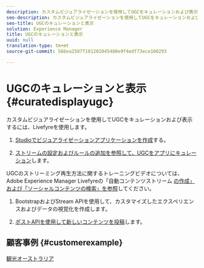 ```yaml
---
description: カスタムビジュアライゼーションを使用してUGCをキュレーションおよび表示するには、Livefyreを使用します。
seo-description: カスタムビジュアライゼーションを使用してUGCをキュレーションおよび表示するには、Livefyreを使用します。
seo-title: UGCのキュレーションと表示
solution: Experience Manager
title: UGCのキュレーションと表示
uuid: null
translation-type: tm+mt
source-git-commit: 566ea2587f101202045488e9f4edf73ece100293

---
```



# UGCのキュレーションと表示 {#curatedisplayugc}

カスタムビジュアライゼーションを使用してUGCをキュレーションおよび表示するには、Livefyreを使用します。

1. [Studioでビジュアライゼーションアプリケーションを作成](/help/using/c-about-apps/c-create-an-app.md)する。

1. [ストリームの設定およびルールの追加を参照して、UGCをアプリにキュレーション](/help/using/c-streams/c-streams.md)します。

UGCのストリーミング再生方法に関するトレーニングビデオについては、Adobe Experience Manager Livefyreの「自動コンテンツストリーム [の作成」および「ソーシャルコンテンツの検索」を参照](https://helpx.adobe.com/experience-manager/tutorials.html)してください。

1. BootstrapおよびStream APIを使用して、カスタマイズしたエクスペリエンスおよびデータの視覚化を作成します。

1. [ポストAPIを使用して新しいコンテンツを投稿](https://api.livefyre.com/docs/apis/by-category/collection-content#operation=urn:livefyre:apis:quill:operations:api:v3.0:collection:post:method=post)します。

## 顧客事例 {#customerexample}

[観光オーストラリア](https://www.australia.com/en-us)
